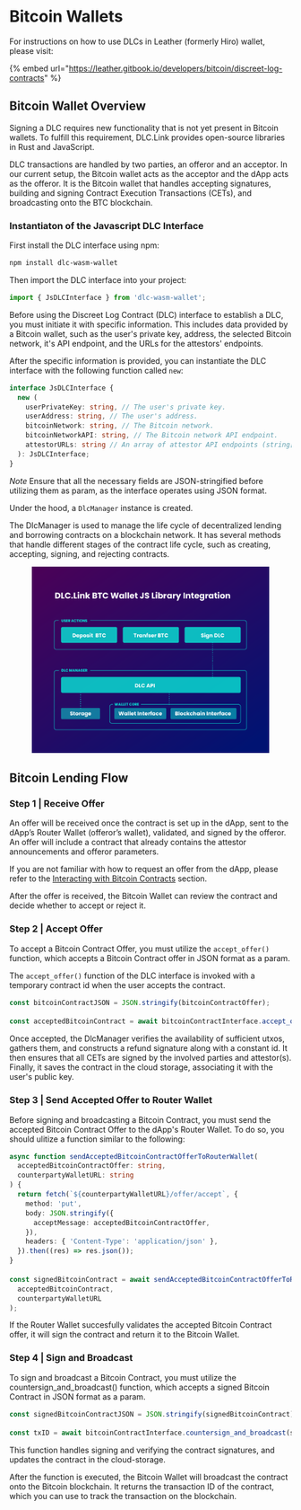 # Bitcoin Wallets

For instructions on how to use DLCs in Leather (formerly Hiro) wallet, please visit:

{% embed url="https://leather.gitbook.io/developers/bitcoin/discreet-log-contracts" %}

## Bitcoin Wallet Overview

Signing a DLC requires new functionality that is not yet present in Bitcoin wallets. To fulfill this requirement, DLC.Link provides open-source libraries in Rust and JavaScript.

DLC transactions are handled by two parties, an offeror and an acceptor. In our current setup, the Bitcoin wallet acts as the acceptor and the dApp acts as the offeror. It is the Bitcoin wallet that handles accepting signatures, building and signing Contract Execution Transactions (CETs), and broadcasting onto the BTC blockchain.

### Instantiaton of the Javascript DLC Interface

First install the DLC interface using npm:

```bash
npm install dlc-wasm-wallet
```

Then import the DLC interface into your project:

```typescript
import { JsDLCInterface } from 'dlc-wasm-wallet';
```

Before using the Discreet Log Contract (DLC) interface to establish a DLC, you must initiate it with specific information. This includes data provided by a Bitcoin wallet, such as the user's private key, address, the selected Bitcoin network, it's API endpoint, and the URLs for the attestors' endpoints.

After the specific information is provided, you can instantiate the DLC interface with the following function called `new`:

```ts
interface JsDLCInterface {
  new (
    userPrivateKey: string, // The user's private key.
    userAddress: string, // The user's address.
    bitcoinNetwork: string, // The Bitcoin network.
    bitcoinNetworkAPI: string, // The Bitcoin network API endpoint.
    attestorURLs: string // An array of attestor API endpoints (string[]), which has been converted into a JSON string.
  ): JsDLCInterface;
}
```

_Note_ Ensure that all the necessary fields are JSON-stringified before utilizing them as param, as the interface operates using JSON format.

Under the hood, a `DlcManager` instance is created.

The DlcManager is used to manage the life cycle of decentralized lending and borrowing contracts on a blockchain network. It has several methods that handle different stages of the contract life cycle, such as creating, accepting, signing, and rejecting contracts.

<figure><img src="../../.gitbook/assets/DLC.Link_WalletIntegration_Flow.png" alt="" width="563"><figcaption></figcaption></figure>

## Bitcoin Lending Flow

### Step 1 | Receive Offer

An offer will be received once the contract is set up in the dApp, sent to the dApp’s Router Wallet (offeror’s wallet), validated, and signed by the offeror. An offer will include a contract that already contains the attestor announcements and offeror parameters.

If you are not familiar with how to request an offer from the dApp, please refer to the [Interacting with Bitcoin Contracts](../interacting-with-bitcoin-contracts.md) section.

After the offer is received, the Bitcoin Wallet can review the contract and decide whether to accept or reject it.

### Step 2 | Accept Offer

To accept a Bitcoin Contract Offer, you must utilize the `accept_offer()` function, which accepts a Bitcoin Contract offer in JSON format as a param.

The `accept_offer()` function of the DLC interface is invoked with a temporary contract id when the user accepts the contract.

```ts
const bitcoinContractJSON = JSON.stringify(bitcoinContractOffer);

const acceptedBitcoinContract = await bitcoinContractInterface.accept_offer(bitcoinContractJSON);
```

Once accepted, the DlcManager verifies the availability of sufficient utxos, gathers them, and constructs a refund signature along with a constant id. It then ensures that all CETs are signed by the involved parties and attestor(s). Finally, it saves the contract in the cloud storage, associating it with the user's public key.

### Step 3 | Send Accepted Offer to Router Wallet

Before signing and broadcasting a Bitcoin Contract, you must send the accepted Bitcoin Contract Offer to the dApp's Router Wallet. To do so, you should ulitize a function similar to the following:

```ts
async function sendAcceptedBitcoinContractOfferToRouterWallet(
  acceptedBitcoinContractOffer: string,
  counterpartyWalletURL: string
) {
  return fetch(`${counterpartyWalletURL}/offer/accept`, {
    method: 'put',
    body: JSON.stringify({
      acceptMessage: acceptedBitcoinContractOffer,
    }),
    headers: { 'Content-Type': 'application/json' },
  }).then((res) => res.json());
}

const signedBitcoinContract = await sendAcceptedBitcoinContractOfferToRouterWallet(
  acceptedBitcoinContract,
  counterpartyWalletURL
);
```

If the Router Wallet succesfully validates the accepted Bitcoin Contract offer, it will sign the contract and return it to the Bitcoin Wallet.

### Step 4 | Sign and Broadcast

To sign and broadcast a Bitcoin Contract, you must utilize the countersign\_and\_broadcast() function, which accepts a signed Bitcoin Contract in JSON format as a param.

```ts
const signedBitcoinContractJSON = JSON.stringify(signedBitcoinContract);

const txID = await bitcoinContractInterface.countersign_and_broadcast(signedBitcoinContractJSON);
```

This function handles signing and verifying the contract signatures, and updates the contract in the cloud-storage.

After the function is executed, the Bitcoin Wallet will broadcast the contract onto the Bitcoin blockchain. It returns the transaction ID of the contract, which you can use to track the transaction on the blockchain.
